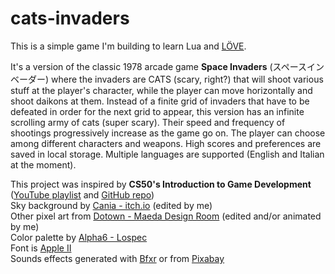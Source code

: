 # cats-invaders
This is a simple game I'm building to learn Lua and [LÖVE](https://love2d.org/).

It's a version of the classic 1978 arcade game **Space Invaders** (スペースインベーダー) where the invaders are CATS (scary, right?) that will shoot various stuff at the player's character, while the player can move horizontally and shoot daikons at them.
Instead of a finite grid of invaders that have to be defeated in order for the next grid to appear, this version has an infinite scrolling army of cats (super scary). Their speed and frequency of shootings progressively increase as the game go on. The player can choose among different characters and weapons. High scores and preferences are saved in local storage. Multiple languages are supported (English and Italian at the moment).

This project was inspired by **CS50's Introduction to Game Development** ([YouTube playlist](https://youtube.com/playlist?list=PLWKjhJtqVAbluXJKKbCIb4xd7fcRkpzoz) and [GitHub repo](https://github.com/games50))<br>
Sky background by [Cania - itch.io](https://caniaeast.itch.io/) (edited by me)<br>
Other pixel art from [Dotown - Maeda Design Room](https://dotown.maeda-design-room.net/) (edited and/or animated by me)<br>
Color palette by [Alpha6 - Lospec](https://lospec.com/palette-list/cc-29)<br>
Font is [Apple II](http://www.lazilong.com/apple_II/)<br>
Sounds effects generated with [Bfxr](https://www.bfxr.net/) or from [Pixabay](https://pixabay.com/)<br>